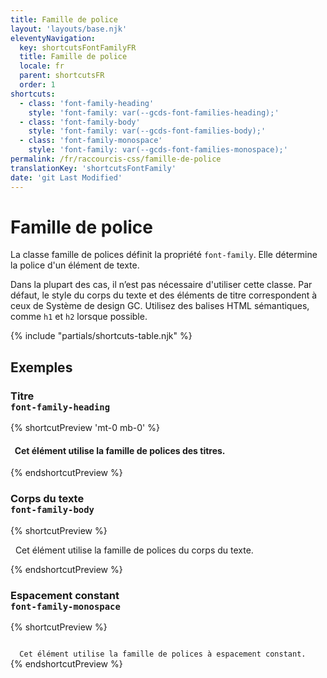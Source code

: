 ```yaml
---
title: Famille de police
layout: 'layouts/base.njk'
eleventyNavigation:
  key: shortcutsFontFamilyFR
  title: Famille de police
  locale: fr
  parent: shortcutsFR
  order: 1
shortcuts:
  - class: 'font-family-heading'
    style: 'font-family: var(--gcds-font-families-heading);'
  - class: 'font-family-body'
    style: 'font-family: var(--gcds-font-families-body);'
  - class: 'font-family-monospace'
    style: 'font-family: var(--gcds-font-families-monospace);'
permalink: /fr/raccourcis-css/famille-de-police
translationKey: 'shortcutsFontFamily'
date: 'git Last Modified'
---
```


# Famille de police

La classe famille de polices définit la propriété `font-family`. Elle détermine la police d'un élément de texte.

<gcds-notice type="warning" notice-title-tag="h2" notice-title="Utiliser avec prudence">
  <gcds-text>Dans la plupart des cas, il n’est pas nécessaire d'utiliser cette classe. Par défaut, le style du corps du texte et des éléments de titre correspondent <gcds-link href="{{ links.typography }}">à ceux de Système de design GC</gcds-link>. Utilisez des balises HTML sémantiques, comme <code>h1</code> et <code>h2</code> lorsque possible.</gcds-text>
</gcds-notice>

{% include "partials/shortcuts-table.njk" %}

## Exemples

### Titre<br/>`font-family-heading`

{% shortcutPreview 'mt-0 mb-0' %}

<h4 class="font-family-heading">
  Cet élément utilise la famille de polices des titres.
</h4>
{% endshortcutPreview %}

### Corps du texte<br/>`font-family-body`

{% shortcutPreview %}

<p class="font-family-body">
  Cet élément utilise la famille de polices du corps du texte.
</p>
{% endshortcutPreview %}

### Espacement constant<br/>`font-family-monospace`

{% shortcutPreview %}

<code class="font-family-monospace">
  Cet élément utilise la famille de polices à espacement constant.
</code>
{% endshortcutPreview %}
